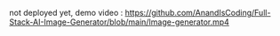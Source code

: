 not deployed yet, demo video :   https://github.com/AnandIsCoding/Full-Stack-AI-Image-Generator/blob/main/Image-generator.mp4
